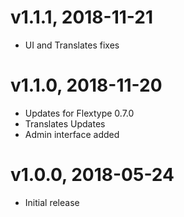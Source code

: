 # v1.1.1, 2018-11-21
* UI and Translates fixes

# v1.1.0, 2018-11-20
* Updates for Flextype 0.7.0
* Translates Updates
* Admin interface added

# v1.0.0, 2018-05-24
* Initial release
